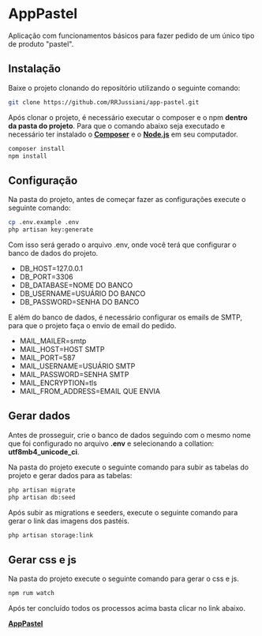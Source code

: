 # AppPastel

Aplicação com funcionamentos básicos para fazer pedido de um único tipo de produto "pastel".

## Instalação

Baixe o projeto clonando do repositório utilizando o seguinte comando:

```bash
git clone https://github.com/RRJussiani/app-pastel.git
```
Após clonar o projeto, é necessário executar o composer e o npm **dentro da pasta do projeto**.
Para que o comando abaixo seja executado e necessário ter instalado o **[Composer](https://getcomposer.org/)** e o **[Node.js](https://nodejs.org/en/)** em seu computador.

```bash
composer install
npm install
```
## Configuração

Na pasta do projeto, antes de começar fazer as configurações execute o seguinte comando:

```bash
cp .env.example .env
php artisan key:generate
```
Com isso será gerado o arquivo .env, onde você terá que configurar o banco de dados do projeto.
- DB_HOST=127.0.0.1
- DB_PORT=3306
- DB_DATABASE=NOME DO BANCO
- DB_USERNAME=USUÁRIO DO BANCO
- DB_PASSWORD=SENHA DO BANCO

E além do banco de dados, é necessário configurar os emails de SMTP, para que o projeto faça o envio de email do pedido.
- MAIL_MAILER=smtp
- MAIL_HOST=HOST SMTP
- MAIL_PORT=587
- MAIL_USERNAME=USUÁRIO SMTP
- MAIL_PASSWORD=SENHA SMTP
- MAIL_ENCRYPTION=tls
- MAIL_FROM_ADDRESS=EMAIL QUE ENVIA

## Gerar dados

Antes de prosseguir, crie o banco de dados seguindo com o mesmo nome que foi configurado no arquivo **.env** e selecionando a collation: **utf8mb4_unicode_ci**.

Na pasta do projeto execute o seguinte comando para subir as tabelas do projeto e gerar dados para as tabelas:

```bash
php artisan migrate
php artisan db:seed
```
Após subir as migrations e seeders, execute o seguinte comando para gerar o link das imagens dos pastéis.

```bash
php artisan storage:link
```

## Gerar css e js
Na pasta do projeto execute o seguinte comando para gerar o css e js.

```bash
npm rum watch
```

Após ter concluído todos os processos acima basta clicar no link abaixo.

**[AppPastel](http://app-pastel.test/)**